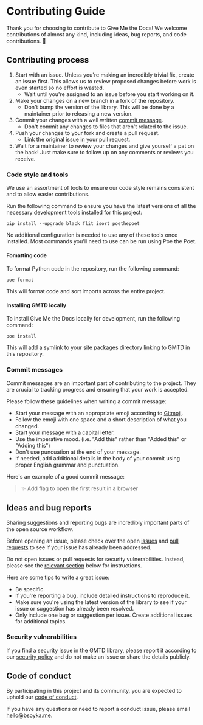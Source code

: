 # Contributing Guide

Thank you for choosing to contribute to Give Me the Docs! We welcome
contributions of almost any kind, including ideas, bug reports, and code
contributions. :tada:

## Contributing process

1. Start with an issue. Unless you're making an incredibly trivial fix, create
   an issue first. This allows us to review proposed changes before work is even
   started so no effort is wasted.
    - Wait until you're assigned to an issue before you start working on it.
2. Make your changes on a new branch in a fork of the repository.
    - Don't bump the version of the library. This will be done by a maintainer
      prior to releasing a new version.
3. Commit your changes with a well written [commit message](#commit-messages).
    - Don't commit any changes to files that aren't related to the issue.
4. Push your changes to your fork and create a pull request.
    - Link the original issue in your pull request.
5. Wait for a maintainer to review your changes and give yourself a pat on the
   back! Just make sure to follow up on any comments or reviews you receive.

### Code style and tools

We use an assortment of tools to ensure our code style remains consistent and to
allow easier contributions.

Run the following command to ensure you have the latest versions of all the
necessary development tools installed for this project:

```console
pip install --upgrade black flit isort poethepoet
```

No additional configuration is needed to use any of these tools once installed.
Most commands you'll need to use can be run using Poe the Poet.

#### Fomatting code

To format Python code in the repository, run the following command:

```console
poe format
```

This will format code and sort imports across the entire project.

#### Installing GMTD locally

To install Give Me the Docs locally for development, run the following command:

```console
poe install
```

This will add a symlink to your site packages directory linking to GMTD in this
repository.

### Commit messages

Commit messages are an important part of contributing to the project. They are
crucial to tracking progress and ensuring that your work is accepted.

Please follow these guidelines when writing a commit message:

- Start your message with an appropriate emoji according to
  [Gitmoji](https://gitmoji.dev/).
- Follow the emoji with one space and a short description of what you changed.
- Start your message with a capital letter.
- Use the imperative mood. (i.e. "Add this" rather than "Added this" or "Adding
  this")
- Don't use puncuation at the end of your message.
- If needed, add additional details in the body of your commit using proper
  English grammar and punctuation.

Here's an example of a good commit message:

> :sparkles: Add flag to open the first result in a browser

## Ideas and bug reports

Sharing suggestions and reporting bugs are incredibly important parts of the
open source workflow.

Before opening an issue, please check over the open
[issues](https://github.com/bsoyka/gmtd/issues) and
[pull requests](https://github.com/bsoyka/gmtd/pulls) to see if your issue has
already been addressed.

Do not open issues or pull requests for security vulnerabilities. Instead,
please see the [relevant section](#security-vulnerabilities) below for
instructions.

Here are some tips to write a great issue:

- Be specific.
- If you're reporting a bug, include detailed instructions to reproduce it.
- Make sure you're using the latest version of the library to see if your issue
  or suggestion has already been resolved.
- Only include one bug or suggestion per issue. Create additional issues for
  additional topics.

### Security vulnerabilities

If you find a security issue in the GMTD library, please report it according to
our [security policy](https://bsoyka.me/security) and do not make an issue or
share the details publicly.

## Code of conduct

By participating in this project and its community, you are expected to uphold
our [code of conduct](https://bsoyka.me/conduct).

If you have any questions or need to report a conduct issue, please email
hello@bsoyka.me.

